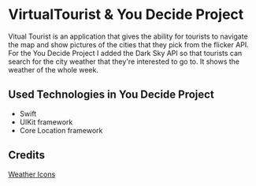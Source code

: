 # VirtualTourist & You Decide Project 

Vitual Tourist is an application that gives the ability for tourists to navigate the map and show pictures of the cities
that they pick from the flicker API. For the You Decide Project I added the Dark Sky API so that tourists can search
for the city weather that they're interested to go to. It shows the weather of the whole week. 

## Used Technologies in You Decide Project
* Swift 
* UIKit framework
* Core Location framework

## Credits 
[Weather Icons](https://icons8.com/icon/pack/weather/plasticine)

